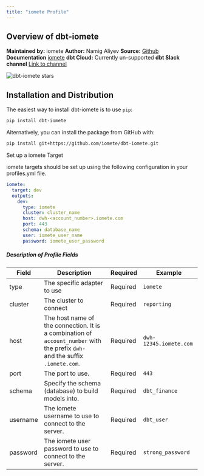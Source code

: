 ```yaml
---
title: "iomete Profile"
---
```


## Overview of dbt-iomete

**Maintained by:** iomete
**Author:** Namig Aliyev
**Source:** [Github](https://github.com/iomete/dbt-iomete)
**Documentation** [iomete](https://docs.iomete.com/docs/profile-setup)
**dbt Cloud:** Currently un-supported
**dbt Slack channel** [Link to channel]()


![dbt-iomete stars](https://img.shields.io/github/stars/iomete/dbt-iomete?style=for-the-badge)

## Installation and Distribution

The easiest way to install dbt-iomete is to use `pip`:


```zsh
pip install dbt-iomete
```

Alternatively, you can install the package from GitHub with:

```zsh
pip install git+https://github.com/iomete/dbt-iomete.git
```

Set up a iomete Target

iomete targets should be set up using the following configuration in your profiles.yml file.

<File name='profiles.yml'>

```yaml
iomete:
  target: dev
  outputs:
    dev:
      type: iomete
      cluster: cluster_name
      host: dwh-<account_number>.iomete.com
      port: 443
      schema: database_name
      user: iomete_user_name
      password: iomete_user_password
```

</File>

##### Description of Profile Fields

| Field    | Description                                                                                                                             | Required | Example                |
|----------|-----------------------------------------------------------------------------------------------------------------------------------------|----------|------------------------|
| type     | The specific adapter to use                                                                                                             | Required | `iomete`               |
| cluster  | The cluster to connect                                                                                                                  | Required | `reporting`            |
| host     | The host name of the connection. It is a combination of <br/>`account_number` with the prefix `dwh-` <br/>and the suffix `.iomete.com`. | Required | `dwh-12345.iomete.com` |
| port     | The port to use.                                                                                                                        | Required | `443`                  |
| schema   | Specify the schema (database) to build models into.                                                                                     | Required | `dbt_finance`          |
| username | The iomete username to use to connect to the server.                                                                                    | Required | `dbt_user`             |
| password | The iomete user password to use to connect to the server.                                                                               | Required | `strong_password`      |